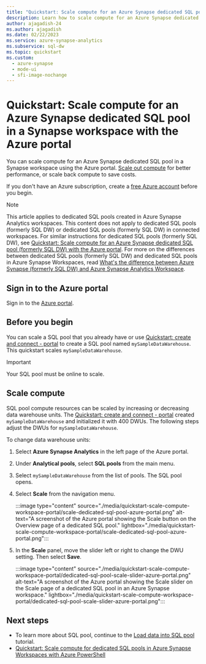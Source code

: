 ```yaml
---
title: "Quickstart: Scale compute for an Azure Synapse dedicated SQL pool in a Synapse workspace with the Azure portal"
description: Learn how to scale compute for an Azure Synapse dedicated SQL pool in a Synapse workspace with the Azure portal.
author: ajagadish-24
ms.author: ajagadish
ms.date: 02/22/2023
ms.service: azure-synapse-analytics
ms.subservice: sql-dw
ms.topic: quickstart
ms.custom:
  - azure-synapse
  - mode-ui
  - sfi-image-nochange
---
```


# Quickstart: Scale compute for an Azure Synapse dedicated SQL pool in a Synapse workspace with the Azure portal

You can scale compute for an Azure Synapse dedicated SQL pool in a Synapse workspace using the Azure portal. [Scale out compute](sql-data-warehouse-manage-compute-overview.md) for better performance, or scale back compute to save costs.

If you don't have an Azure subscription, create a [free Azure account](https://azure.microsoft.com/pricing/purchase-options/azure-account?cid=msft_learn) before you begin.

> [!NOTE]  
> This article applies to dedicated SQL pools created in Azure Synapse Analytics workspaces. This content does not apply to dedicated SQL pools (formerly SQL DW) or dedicated SQL pools (formerly SQL DW) in connected workspaces. For similar instructions for dedicated SQL pools (formerly SQL DW), see [Quickstart: Scale compute for an Azure Synapse dedicated SQL pool (formerly SQL DW) with the Azure portal](quickstart-scale-compute-portal.md).
> For more on the differences between dedicated SQL pools (formerly SQL DW) and dedicated SQL pools in Azure Synapse Workspaces, read [What's the difference between Azure Synapse (formerly SQL DW) and Azure Synapse Analytics Workspace](../sql/overview-difference-between-formerly-sql-dw-workspace.md).

## Sign in to the Azure portal

Sign in to the [Azure portal](https://portal.azure.com/).

## Before you begin

You can scale a SQL pool that you already have or use [Quickstart: create and connect - portal](create-data-warehouse-portal.md) to create a SQL pool named `mySampleDataWarehouse`. This quickstart scales `mySampleDataWarehouse`.

> [!IMPORTANT]  
> Your SQL pool must be online to scale.

## Scale compute

SQL pool compute resources can be scaled by increasing or decreasing data warehouse units. The [Quickstart: create and connect - portal](create-data-warehouse-portal.md) created `mySampleDataWarehouse` and initialized it with 400 DWUs. The following steps adjust the DWUs for `mySampleDataWarehouse`.

To change data warehouse units:

1. Select **Azure Synapse Analytics** in the left page of the Azure portal.
1. Under **Analytical pools**, select **SQL pools** from the main menu.
1. Select `mySampleDataWarehouse` from the list of pools. The SQL pool opens.
1. Select **Scale** from the navigation menu.

    :::image type="content" source="./media/quickstart-scale-compute-workspace-portal/scale-dedicated-sql-pool-azure-portal.png" alt-text="A screenshot of the Azure portal showing the Scale button on the Overview page of a dedicated SQL pool." lightbox="./media/quickstart-scale-compute-workspace-portal/scale-dedicated-sql-pool-azure-portal.png":::

1. In the **Scale** panel, move the slider left or right to change the DWU setting. Then select **Save**.

    :::image type="content" source="./media/quickstart-scale-compute-workspace-portal/dedicated-sql-pool-scale-slider-azure-portal.png" alt-text="A screenshot of the Azure portal showing the Scale slider on the Scale page of a dedicated SQL pool in an Azure Synapse workspace." lightbox="./media/quickstart-scale-compute-workspace-portal/dedicated-sql-pool-scale-slider-azure-portal.png":::

## Next steps

- To learn more about SQL pool, continue to the [Load data into SQL pool](./load-data-from-azure-blob-storage-using-copy.md) tutorial.
- [Quickstart: Scale compute for dedicated SQL pools in Azure Synapse Workspaces with Azure PowerShell](quickstart-scale-compute-workspace-powershell.md)
